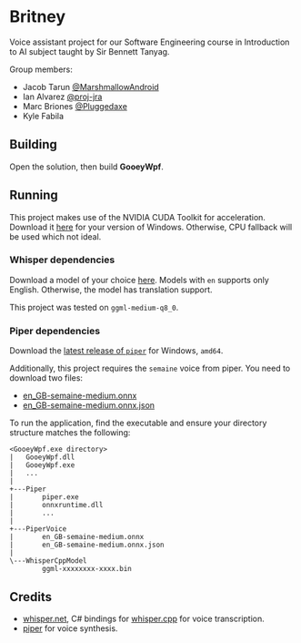 # Britney

Voice assistant project for our Software Engineering course in Introduction to AI subject taught by Sir Bennett Tanyag.

Group members:
- Jacob Tarun [@MarshmallowAndroid](https://github.com/MarshmallowAndroid)
- Ian Alvarez [@proj-jra](https://github.com/proj-jra)
- Marc Briones [@Pluggedaxe](https://github.com/Pluggedaxe)
- Kyle Fabila

## Building
Open the solution, then build **GooeyWpf**.

## Running

This project makes use of the NVIDIA CUDA Toolkit for acceleration. Download it [here](https://developer.nvidia.com/cuda-downloads?target_os=Windows&target_arch=x86_64) for your version of Windows.
Otherwise, CPU fallback will be used which not ideal.

### Whisper dependencies
Download a model of your choice [here](https://huggingface.co/ggerganov/whisper.cpp/tree/main).
Models with `en` supports only English. Otherwise, the model has translation support.

This project was tested on `ggml-medium-q8_0`.

### Piper dependencies
Download the [latest release of `piper`](https://github.com/rhasspy/piper/releases/latest) for Windows, `amd64`.

Additionally, this project requires the `semaine` voice from piper. You need to download two files:
* [en_GB-semaine-medium.onnx](https://huggingface.co/rhasspy/piper-voices/resolve/v1.0.0/en/en_GB/semaine/medium/en_GB-semaine-medium.onnx?download=true)
* [en_GB-semaine-medium.onnx.json](https://huggingface.co/rhasspy/piper-voices/resolve/v1.0.0/en/en_GB/semaine/medium/en_GB-semaine-medium.onnx.json?download=true.json)

To run the application, find the executable and ensure your directory structure matches the following:
```
<GooeyWpf.exe directory>
|   GooeyWpf.dll
|   GooeyWpf.exe
|   ...
|
+---Piper
|       piper.exe
|       onnxruntime.dll
|       ...
|
+---PiperVoice
|       en_GB-semaine-medium.onnx
|       en_GB-semaine-medium.onnx.json
|
\---WhisperCppModel
        ggml-xxxxxxxx-xxxx.bin
```

## Credits
* [whisper.net](https://github.com/sandrohanea/whisper.net), C# bindings for [whisper.cpp](https://github.com/ggerganov/whisper.cpp) for voice transcription.
* [piper](https://github.com/rhasspy/piper) for voice synthesis.
